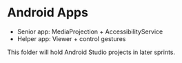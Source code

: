 # Android Apps
- Senior app: MediaProjection + AccessibilityService
- Helper app: Viewer + control gestures

This folder will hold Android Studio projects in later sprints.
